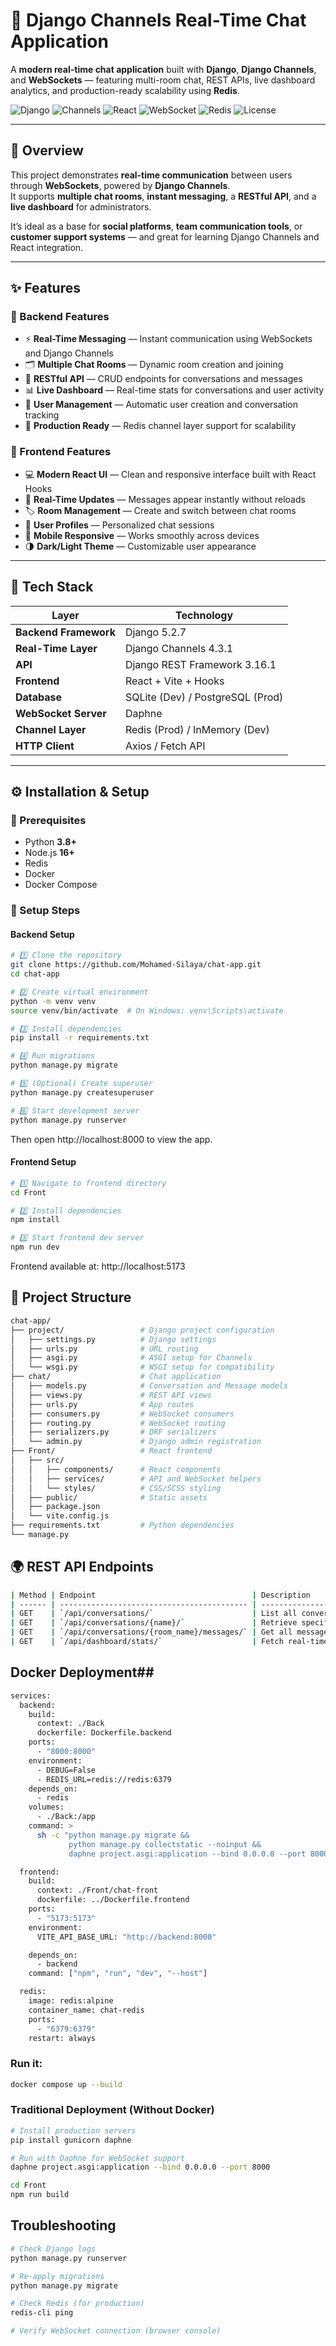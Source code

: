 # 💬 Django Channels Real-Time Chat Application

A **modern real-time chat application** built with **Django**, **Django Channels**, and **WebSockets** — featuring multi-room chat, REST APIs, live dashboard analytics, and production-ready scalability using **Redis**.

![Django](https://img.shields.io/badge/Django-5.2.7-green)
![Channels](https://img.shields.io/badge/Channels-4.3.1-blue)
![React](https://img.shields.io/badge/React-Frontend-purple)
![WebSocket](https://img.shields.io/badge/WebSocket-Real--time-orange)
![Redis](https://img.shields.io/badge/Redis-Channel_Layer-red)
![License](https://img.shields.io/badge/License-MIT-lightgrey)


---

## 🚀 Overview

This project demonstrates **real-time communication** between users through **WebSockets**, powered by **Django Channels**.  
It supports **multiple chat rooms**, **instant messaging**, a **RESTful API**, and a **live dashboard** for administrators.

It’s ideal as a base for **social platforms**, **team communication tools**, or **customer support systems** — and great for learning Django Channels and React integration.

---

## ✨ Features
### 🔧 Backend Features
- ⚡ **Real-Time Messaging** — Instant communication using WebSockets and Django Channels  
- 🗂️ **Multiple Chat Rooms** — Dynamic room creation and joining  
- 🔌 **RESTful API** — CRUD endpoints for conversations and messages  
- 📊 **Live Dashboard** — Real-time stats for conversations and user activity  
- 👤 **User Management** — Automatic user creation and conversation tracking  
- 🚀 **Production Ready** — Redis channel layer support for scalability  

### 🎨 Frontend Features
- 💻 **Modern React UI** — Clean and responsive interface built with React Hooks  
- 🔁 **Real-Time Updates** — Messages appear instantly without reloads  
- 🏷️ **Room Management** — Create and switch between chat rooms  
- 👥 **User Profiles** — Personalized chat sessions  
- 📱 **Mobile Responsive** — Works smoothly across devices  
- 🌗 **Dark/Light Theme** — Customizable user appearance  
 

---

## 🧱 Tech Stack

| Layer | Technology |
|-------|-------------|
| **Backend Framework** | Django 5.2.7 |
| **Real-Time Layer** | Django Channels 4.3.1 |
| **API** | Django REST Framework 3.16.1 |
| **Frontend** | React + Vite + Hooks |
| **Database** | SQLite (Dev) / PostgreSQL (Prod) |
| **WebSocket Server** | Daphne |
| **Channel Layer** | Redis (Prod) / InMemory (Dev) |
| **HTTP Client** | Axios / Fetch API |

---

## ⚙️ Installation & Setup

### 🧩 Prerequisites
- Python **3.8+**
- Node.js **16+**
- Redis 
- Docker
- Docker Compose
### 🏁 Setup Steps
 #### Backend Setup
```bash
# 1️⃣ Clone the repository
git clone https://github.com/Mohamed-Silaya/chat-app.git
cd chat-app

# 2️⃣ Create virtual environment
python -m venv venv
source venv/bin/activate  # On Windows: venv\Scripts\activate

# 3️⃣ Install dependencies
pip install -r requirements.txt

# 4️⃣ Run migrations
python manage.py migrate

# 5️⃣ (Optional) Create superuser
python manage.py createsuperuser

# 6️⃣ Start development server
python manage.py runserver
```
Then open http://localhost:8000
 to view the app.

 #### Frontend Setup
 ```bash
 # 1️⃣ Navigate to frontend directory
cd Front

# 2️⃣ Install dependencies
npm install

# 3️⃣ Start frontend dev server
npm run dev

 ```
Frontend available at: http://localhost:5173

 ## 🧭 Project Structure
 ``` bash
chat-app/
├── project/                 # Django project configuration
│   ├── settings.py          # Django settings
│   ├── urls.py              # URL routing
│   ├── asgi.py              # ASGI setup for Channels
│   └── wsgi.py              # WSGI setup for compatibility
├── chat/                    # Chat application
│   ├── models.py            # Conversation and Message models
│   ├── views.py             # REST API views
│   ├── urls.py              # App routes
│   ├── consumers.py         # WebSocket consumers
│   ├── routing.py           # WebSocket routing
│   ├── serializers.py       # DRF serializers
│   └── admin.py             # Django admin registration
├── Front/                   # React frontend
│   ├── src/
│   │   ├── components/      # React components
│   │   ├── services/        # API and WebSocket helpers
│   │   └── styles/          # CSS/SCSS styling
│   ├── public/              # Static assets
│   ├── package.json
│   └── vite.config.js
├── requirements.txt         # Python dependencies
└── manage.py


 ```

## 🌍 REST API Endpoints
```bash
| Method | Endpoint                                   | Description                          |
| ------ | ------------------------------------------ | ------------------------------------ |
| GET    | `/api/conversations/`                      | List all conversations               |
| GET    | `/api/conversations/{name}/`               | Retrieve specific conversation       |
| GET    | `/api/conversations/{room_name}/messages/` | Get all messages in a room           |
| GET    | `/api/dashboard/stats/`                    | Fetch real-time dashboard statistics |

```
##  Docker Deployment## 
``` bash
services:
  backend:
    build: 
      context: ./Back
      dockerfile: Dockerfile.backend
    ports:
      - "8000:8000"
    environment:
      - DEBUG=False
      - REDIS_URL=redis://redis:6379
    depends_on:
      - redis
    volumes:
      - ./Back:/app
    command: >
      sh -c "python manage.py migrate &&
             python manage.py collectstatic --noinput &&
             daphne project.asgi:application --bind 0.0.0.0 --port 8000"

  frontend:
    build:
      context: ./Front/chat-front
      dockerfile: ../Dockerfile.frontend
    ports:
      - "5173:5173"
    environment:
      VITE_API_BASE_URL: "http://backend:8000"

    depends_on:
      - backend
    command: ["npm", "run", "dev", "--host"]

  redis:
    image: redis:alpine
    container_name: chat-redis
    ports:
      - "6379:6379"
    restart: always
```
### Run it:
```bash
docker compose up --build
```
###  Traditional Deployment (Without Docker)
```bash 
# Install production servers
pip install gunicorn daphne

# Run with Daphne for WebSocket support
daphne project.asgi:application --bind 0.0.0.0 --port 8000

cd Front
npm run build
```
## Troubleshooting
```bash 
# Check Django logs
python manage.py runserver

# Re-apply migrations
python manage.py migrate

# Check Redis (for production)
redis-cli ping

# Verify WebSocket connection (browser console)

```